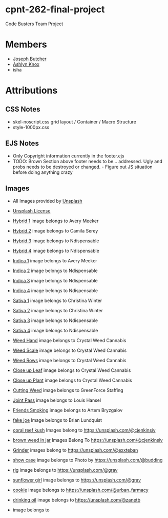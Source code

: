 # cpnt-262-final-project
Code Busters Team Project
# Members
- [Joseph Butcher](https://github.com/JoeButchxxx)
- [Ashlyn Knox](https://github.com/ashlyn-knox)
- isha
# Attributions

## CSS Notes
- skel-noscript.css grid layout / Container / Macro Structure
- style-1000px.css 

## EJS Notes
- Only Copyright information currently in the footer.ejs
- TODO: Brown Section above footer needs to be... addressed. Ugly and probs needs to be destroyed or changed. - Figure out JS situation before doing anything crazy




## Images

- All Images provided by [Unsplash](https://unsplash.com/)

- [Unsplash License](https://unsplash.com/license)

- [Hybrid 1](https://unsplash.com/photos/h7REcabpVHY) image belongs to Avery Meeker

- [Hybrid 2](https://unsplash.com/photos/NXrRfCuGKSI) image belongs to Camila Serey

- [Hybrid 3](https://unsplash.com/photos/acvgrEgivMM) image belongs to Ndispensable

- [Hybrid 4](https://unsplash.com/photos/d4ihF4uFvK4) image belongs to Ndispensable

- [Indica 1](https://unsplash.com/photos/2rW8lq0NgPU) image belongs to Avery Meeker

- [Indica 2](https://unsplash.com/photos/7-VhhCfFtzk) image belongs to Ndispensable

- [Indica 3](https://unsplash.com/photos/jC1btnZp1-w) image belongs to Ndispensable

- [Indica 4](https://unsplash.com/photos/-y7YQD56SMg) image belongs to Ndispensable

- [Sativa 1](https://unsplash.com/photos/Ld9FQlMez8g) image belongs to Christina Winter

- [Sativa 2](https://unsplash.com/photos/d_3Yc55MAr8) image belongs to Christina Winter

- [Sativa 3](https://unsplash.com/photos/JkXxzThO54U) image belongs to Ndispensable

- [Sativa 4](https://unsplash.com/photos/iGqTOMbzLws) image belongs to Ndispensable

- [Weed Hand](https://unsplash.com/photos/Wl_Xv2MRRZw) image belongs to Crystal Weed Cannabis

- [Weed Scale](https://unsplash.com/photos/73CTZ_8Cr5w) image belongs to Crystal Weed Cannabis

- [Weed Rows](https://unsplash.com/photos/c3oy2uiXXAM) image belongs to Crystal Weed Cannabis

- [Close up Leaf](https://unsplash.com/photos/QsLkDy-JFCg) image belongs to Crystal Weed Cannabis

- [Close up Plant](https://unsplash.com/photos/4HWLZCnpgj8) image belongs to Crystal Weed Cannabis

- [Cutting Weed](https://unsplash.com/photos/Xdzyp83DCdk) image belongs to GreenForce Staffing

- [Joint Pass](https://unsplash.com/photos/SwO3r4BUl1I) image belongs to Louis Hansel

- [Friends Smoking](https://unsplash.com/photos/I0kDaLrTiuI) image belongs to Artem Bryzgalov

- [fake joe](https://unsplash.com/photos/7B4zs9M8rYI) Image belongs to Brian Lundquist

- [coral reef kush](https://unsplash.com/photos/KJbK6WqpGd4) Images belong to https://unsplash.com/@cjenkinsiv

- [brown weed in jar](https://unsplash.com/photos/1DsUp8GcyT8) Images Belong To https://unsplash.com/@cjenkinsiv

- [Grinder](https://unsplash.com/photos/MC8Jv961TB4) images belong to https://unsplash.com/@exxteban

- [show case](https://unsplash.com/photos/zKjnvjKdQQM) image belongs to Photo by https://unsplash.com/@budding
  
- [rig](https://unsplash.com/photos/jVisH3WX4ME) image belongs to https://unsplash.com/@grav

- [sunflower girl](https://unsplash.com/photos/4FOQ-3P6Up0) image belongs to https://unsplash.com/@grav

- [cookie](https://unsplash.com/photos/bc9DFiU7b00) image belongs to https://unsplash.com/@urban_farmacy

- [drinking oil](https://unsplash.com/photos/Mnn6zAVyk9U) image belongs to https://unsplash.com/@zanetb

- []() image belongs to 

